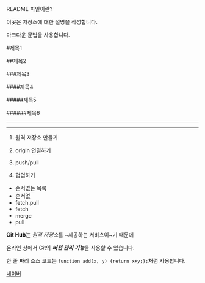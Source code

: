 README 파일이란?

이곳은 저장소에 대한 설명을 작성합니다. 

마크다운 문법을 사용합니다.

#제목1

##제목2

###제목3

####제목4

#####제목5

######제목6

---

***

1. 원격 저장소 만들기

2. origin 연결하기

3. push/pull

4. 협업하기

- 순서없는 목록
- 순서없
- fetch.pull
-   fetch
-   merge
-   pull

**Git Hub**는 *원격 저장소*를 ~제공하는 서비스이~기 때문에

온라인 상에서 Git의 ***버전 관리 기능***을 사용할 수 있습니다.

한 줄 짜리 소스 코드는 `function add(x, y) {return x+y;};`처럼 사용합니다.


[네이버](https://www.naver.com)
